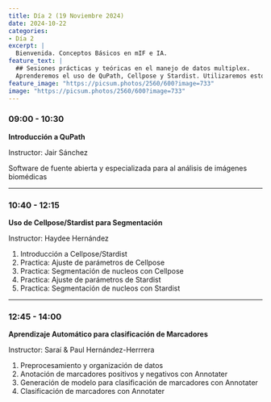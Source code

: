 ```yaml
---
title: Día 2 (19 Noviembre 2024)
date: 2024-10-22
categories:
- Día 2
excerpt: |
  Bienvenida. Conceptos Básicos en mIF e IA.
feature_text: |
  ## Sesiones prácticas y teóricas en el manejo de datos multiplex.
  Aprenderemos el uso de QuPath, Cellpose y Stardist. Utilizaremos estos SWs para la clasificación de marcadores.
feature_image: "https://picsum.photos/2560/600?image=733"
image: "https://picsum.photos/2560/600?image=733"
---
```


### 09:00 - 10:30  
**Introducción a QuPath**

Instructor: Jair Sánchez

Software de fuente abierta y especializada para al análisis de imágenes biomédicas 

---

### 10:40 - 12:15  
**Uso de Cellpose/Stardist para Segmentación**

Instructor: Haydee Hernández

1. Introducción a Cellpose/Stardist
2. Practica: Ajuste de parámetros de Cellpose
3. Practica: Segmentación de nucleos con Cellpose
4. Practica: Ajuste de parámetros de Stardist
5. Practica: Segmentación de nucleos con Stardist
   
---

### 12:45 - 14:00
**Aprendizaje Automático para clasificación de Marcadores**

Instructor: Saraí & Paul Hernández-Herrrera

1. Preprocesamiento y organización de datos
2. Anotación de marcadores positivos y negativos con Annotater
3. Generación de modelo para clasificación de marcadores con Annotater
4. Clasificación de marcadores con Annotater
